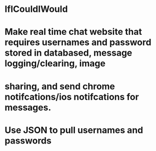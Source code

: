 # IfICouldIWould
# Make real time chat website that requires usernames and password stored in databased, message logging/clearing, image
# sharing, and send chrome notifcations/ios notifcations for messages.
#
# Use JSON to pull usernames and passwords
